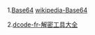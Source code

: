 1.[Base64](https://www.base64decode.org/)    [wikipedia-Base64](https://zh.wikipedia.org/zh-hant/Base64)

2.[dcode-fr-解密工具大全](https://www.dcode.fr/)
